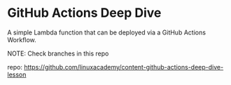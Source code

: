 # GitHub Actions Deep Dive

A simple Lambda function that can be deployed via a GitHub Actions Workflow. 

NOTE: Check branches in this repo

repo: https://github.com/linuxacademy/content-github-actions-deep-dive-lesson
